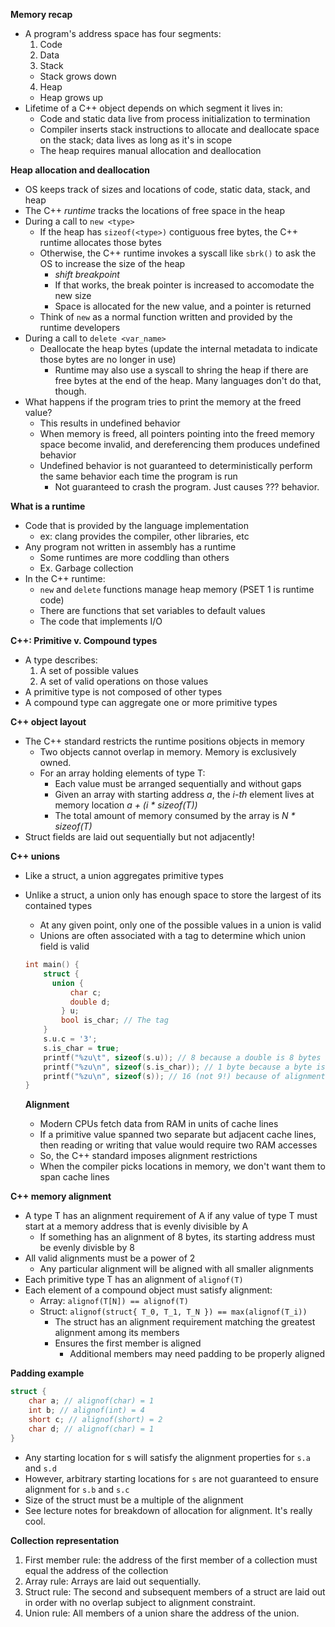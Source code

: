 **Memory recap**

- A program's address space has four segments:
  1. Code
  2. Data
  3. Stack
  - Stack grows down
  4. Heap
  - Heap grows up
- Lifetime of a C++ object depends on which segment it lives in:
  - Code and static data live from process initialization to termination
  - Compiler inserts stack instructions to allocate and deallocate space on the stack; data lives as long as it's in scope
  - The heap requires manual allocation and deallocation

**Heap allocation and deallocation**

- OS keeps track of sizes and locations of code, static data, stack, and heap
- The C++ _runtime_ tracks the locations of free space in the heap
- During a call to `new <type>`
  - If the heap has `sizeof(<type>)` contiguous free bytes, the C++ runtime allocates those bytes
  - Otherwise, the C++ runtime invokes a syscall like `sbrk()` to ask the OS to increase the size of the heap
    - _shift breakpoint_
    - If that works, the break pointer is increased to accomodate the new size
    - Space is allocated for the new value, and a pointer is returned
  - Think of `new` as a normal function written and provided by the runtime developers
- During a call to `delete <var_name>`
  - Deallocate the heap bytes (update the internal metadata to indicate those bytes are no longer in use)
    - Runtime may also use a syscall to shring the heap if there are free bytes at the end of the heap. Many languages don't do that, though.
- What happens if the program tries to print the memory at the freed value?
  - This results in undefined behavior
  - When memory is freed, all pointers pointing into the freed memory space become invalid, and dereferencing them produces undefined behavior
  - Undefined behavior is not guaranteed to deterministically perform the same behavior each time the program is run
    - Not guaranteed to crash the program. Just causes ??? behavior.

**What is a runtime**

- Code that is provided by the language implementation
  - ex: clang provides the compiler, other libraries, etc
- Any program not written in assembly has a runtime
  - Some runtimes are more coddling than others
  - Ex. Garbage collection
- In the C++ runtime:
  - `new` and `delete` functions manage heap memory (PSET 1 is runtime code)
  - There are functions that set variables to default values
  - The code that implements I/O

**C++: Primitive v. Compound types**

- A type describes:
  1. A set of possible values
  2. A set of valid operations on those values
- A primitive type is not composed of other types
- A compound type can aggregate one or more primitive types

**C++ object layout**

- The C++ standard restricts the runtime positions objects in memory
  - Two objects cannot overlap in memory. Memory is exclusively owned.
  - For an array holding elements of type T:
    - Each value must be arranged sequentially and without gaps
    - Given an array with starting address _a_, the _i-th_ element lives at memory location _a + (i \* sizeof(T))_
    - The total amount of memory consumed by the array is _N \* sizeof(T)_
- Struct fields are laid out sequentially but not adjacently!

**C++ unions**

- Like a struct, a union aggregates primitive types
- Unlike a struct, a union only has enough space to store the largest of its contained types

  - At any given point, only one of the possible values in a union is valid
  - Unions are often associated with a tag to determine which union field is valid

  ```c++
  int main() {
      struct {
        union {
            char c;
            double d;
          } u;
          bool is_char; // The tag
      }
      s.u.c = '3';
      s.is_char = true;
      printf("%zu\t", sizeof(s.u)); // 8 because a double is 8 bytes and the union is the size of its largest member
      printf("%zu\n", sizeof(s.is_char)); // 1 byte because a byte is the minimum memory size and a boolean doesn't need more
      printf("%zu\n", sizeof(s)); // 16 (not 9!) because of alignment.
  }
  ```

  **Alignment**

  - Modern CPUs fetch data from RAM in units of cache lines
  - If a primitive value spanned two separate but adjacent cache lines, then reading or writing that value would require two RAM accesses
  - So, the C++ standard imposes alignment restrictions
  - When the compiler picks locations in memory, we don't want them to span cache lines

**C++ memory alignment**

- A type T has an alignment requirement of A if any value of type T must start at a memory address that is evenly divisible by A
  - If something has an alignment of 8 bytes, its starting address must be evenly divisble by 8
- All valid alignments must be a power of 2
  - Any particular alignment will be aligned with all smaller alignments
- Each primitive type T has an alignment of `alignof(T)`
- Each element of a compound object must satisfy alignment:
  - Array: `alignof(T[N]) == alignof(T)`
  - Struct: `alignof(struct{ T_0, T_1, T_N }) == max(alignof(T_i))`
    - The struct has an alignment requirement matching the greatest alignment among its members
    - Ensures the first member is aligned
      - Additional members may need padding to be properly aligned

**Padding example**

```c++
struct {
    char a; // alignof(char) = 1
    int b; // alignof(int) = 4
    short c; // alignof(short) = 2
    char d; // alignof(char) = 1
}
```

- Any starting location for s will satisfy the alignment properties for `s.a` and `s.d`
- However, arbitrary starting locations for `s` are not guaranteed to ensure alignment for `s.b` and `s.c`
- Size of the struct must be a multiple of the alignment
- See lecture notes for breakdown of allocation for alignment. It's really cool.

**Collection representation**

1. First member rule: the address of the first member of a collection must equal the address of the collection
2. Array rule: Arrays are laid out sequentially.
3. Struct rule: The second and subsequent members of a struct are laid out in order with no overlap subject to alignment constraint.
4. Union rule: All members of a union share the address of the union.
